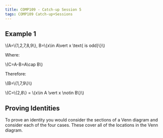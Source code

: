 ```yaml
---
title: COMP109 - Catch-up Session 5
tags: COMP109 Catch-up+Sessions
---
```

## Example 1
\\(A=\\{1,2,7,8,9\\}, B=\\{x\\in A\\vert x \\text{ is odd}\\}\\)

Where:

\\(C=A-B=A\\cap B\\)

Therefore:

\\(B=\\{1,7,9\\}\\)

\\(C=\\{2,8\\} = \\{x\\in A \\vert x \\notin B\\}\\)

## Proving Identities
To prove an identity you would consider the sections of a Venn diagram and consider each of the four cases. These cover all of the locations in the Venn diagram.
